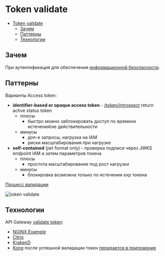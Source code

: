 # Token validate

- [Token validate](#token-validate)
  - [Зачем](#зачем)
  - [Паттерны](#паттерны)
  - [Технологии](#технологии)

## Зачем

При аутентификация для обеспечения [информационной безопасности](../../../arch/ability/security.md).

## Паттерны

Варианты Access token:

- __identifier-based or opaque access token__ - [/token/introspect](https://dzone.com/articles/oauth2-tips-token-validation) return active status token
  - плюсы
    - быстро можно заблокировать доступ по времени истечения\не действительности
  - минусы
    - доп-е запросы, нагрузка на IAM
    - риски масштабирования при нагрузке
- __self-contained__ (jwt format only) - проверка подписи через JWKS endpoint IAM и затем параметров токена
  - плюсы
    - простота масштабирование под рост нагрузки
  - минусы
    - блокировка возможна только по истечении exp токена

[Процесс валидации](https://www.krakend.io/docs/authorization/jwt-validation/#validation-process)

![token validate](https://lh3.googleusercontent.com/pw/AL9nZEU8W4c59UO_qgfALxBDsUQUmOdeKq2qW3XSiD72WbrqQ2m2xnolziO0UgNlcqktm4XYdhJ93r4D4oqa3KPpzSBXU5O8DcB__HHZJ5Picah6BNKczaiiAGULHYMRhI9GAoFutEEhVFIDdH_Q71jxuZnfYQ=w656-h374-no)

## Технологии

API Gateway [validate token](https://medium.com/geekculture/how-jwt-is-implemented-in-api-gateway-on-microservice-architecture-5dce8f5b89aa):

- [NGINX Example](https://disk.yandex.ru/i/yX5AmLxdpW4XJg)
- [Citrix](../../middleware/proxy.netscaler.md)
- [KrakenD](https://www.krakend.io/docs/authorization/jwt-validation/)
- [Kong](https://konghq.com/blog/engineering/jwt-kong-gateway) после успешной валидации токен [передается в приложение](https://docs.konghq.com/hub/kong-inc/jwt/?_ga=2.122174283.1712042409.1685099853-2056534719.1685099853#upstream-headers)
